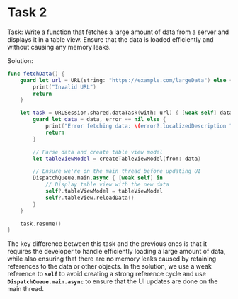 # Task 2

Task: Write a function that fetches a large amount of data from a server and
displays it in a table view. Ensure that the data is loaded efficiently and
without causing any memory leaks.

Solution:

```swift
func fetchData() {
    guard let url = URL(string: "https://example.com/largeData") else {
        print("Invalid URL")
        return
    }

    let task = URLSession.shared.dataTask(with: url) { [weak self] data, response, error in
        guard let data = data, error == nil else {
            print("Error fetching data: \(error?.localizedDescription ?? "Unknown error")")
            return
        }

        // Parse data and create table view model
        let tableViewModel = createTableViewModel(from: data)

        // Ensure we're on the main thread before updating UI
        DispatchQueue.main.async { [weak self] in
            // Display table view with the new data
            self?.tableViewModel = tableViewModel
            self?.tableView.reloadData()
        }
    }

    task.resume()
}
```

The key difference between this task and the previous ones is that it requires
the developer to handle efficiently loading a large amount of data, while also
ensuring that there are no memory leaks caused by retaining references to the
data or other objects. In the solution, we use a weak reference to **`self`** to
avoid creating a strong reference cycle and use **`DispatchQueue.main.async`**
to ensure that the UI updates are done on the main thread.
